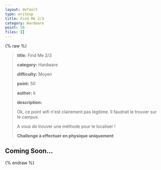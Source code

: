 ```yaml
---
layout: default
type: writeup
title: Find Me 2/3
category: Hardware
point: 50
files: []
---
```


{% raw %}
> **title:** Find Me 2/3
>
> **category:** Hardware
>
> **difficulty:** Moyen
>
> **point:** 50
>
> **author:** k
>
> **description:**
>
> Ok, ce point wifi n'est clairement pas légitime. Il faudrait le trouver sur le campus. 
>
> A vous de trouver une méthode pour le localiser ! 
>
> **Challenge à effectuer en physique uniquement**
>
> 

## Coming Soon...

{% endraw %}
